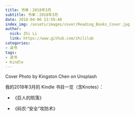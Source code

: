 ```yaml
---
title: 书单：2018年3月
subtitle: 书单：2018年3月
date: 2018-04-06 13:59:40
index_img: /assets/images/cover/Reading_Books_Cover.jpg
author: 
  nick: Zhi Li
  link: https://www.github.com/zhililab
categories:
- 读书
tags:
- 读书
- Kindle
---
```


Cover Photo by Kingston Chen on Unsplash

我的2018年3月的 Kindle 书目一览（含Knotes）：

- 《巨人的陨落》

- 《码农·“安全”攻防术》